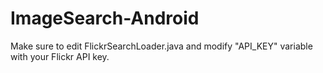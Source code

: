 ImageSearch-Android
===================

Make sure to edit FlickrSearchLoader.java and modify "API_KEY" variable with your Flickr API key.
